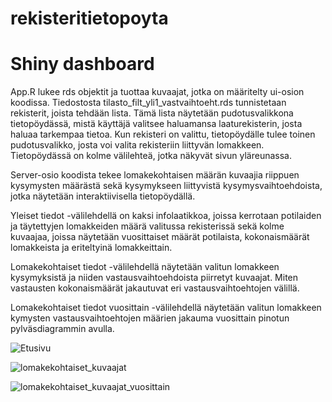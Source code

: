 # rekisteritietopoyta

# Shiny dashboard

App.R lukee rds objektit ja tuottaa kuvaajat, jotka on määritelty ui-osion koodissa. Tiedostosta tilasto_filt_yli1_vastvaihtoeht.rds tunnistetaan rekisterit, joista tehdään lista. Tämä lista näytetään pudotusvalikkona tietopöydässä, mistä käyttäjä valitsee haluamansa laaturekisterin, josta haluaa tarkempaa tietoa. Kun rekisteri on valittu, tietopöydälle tulee toinen pudotusvalikko, josta voi valita rekisteriin liittyvän lomakkeen. Tietopöydässä on kolme välilehteä, jotka näkyvät sivun yläreunassa.

Server-osio koodista tekee lomakekohtaisen määrän kuvaajia riippuen kysymysten määrästä sekä kysymykseen liittyvistä kysymysvaihtoehdoista, jotka näytetään interaktiivisella tietopöydällä.

Yleiset tiedot -välilehdellä on kaksi infolaatikkoa, joissa kerrotaan potilaiden ja täytettyjen lomakkeiden määrä valitussa rekisterissä sekä kolme kuvaajaa, joissa näytetään vuosittaiset määrät potilaista, kokonaismäärät lomakkeista ja eriteltyinä lomakkeittain.

Lomakekohtaiset tiedot -välilehdellä näytetään valitun lomakkeen kysymyksistä ja niiden vastausvaihtoehdoista piirretyt kuvaajat. Miten vastausten kokonaismäärät jakautuvat eri vastausvaihtoehtojen välillä.

Lomakekohtaiset tiedot vuosittain -välilehdellä näytetään valitun lomakkeen kymysten vastausvaihtoehtojen määrien jakauma vuosittain pinotun pylväsdiagrammin avulla.

![Etusivu](https://user-images.githubusercontent.com/89851080/131655227-8ab1c008-f478-4734-9055-a8e8bc0120cd.png)

![lomakekohtaiset_kuvaajat](https://user-images.githubusercontent.com/89851080/131655233-52994a9e-71df-4c33-9eb8-4abac1c2c5d5.png)

![lomakekohtaiset_kuvaajat_vuosittain](https://user-images.githubusercontent.com/89851080/131655238-1aafd371-b341-441f-b911-8dae85b1d14a.png)
